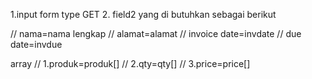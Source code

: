 
1.input form type GET
2. field2 yang di butuhkan sebagai berikut

// nama=nama lengkap
// alamat=alamat
// invoice date=invdate
// due date=invdue

array
// 1.produk=produk[]
// 2.qty=qty[]
// 3.price=price[]
